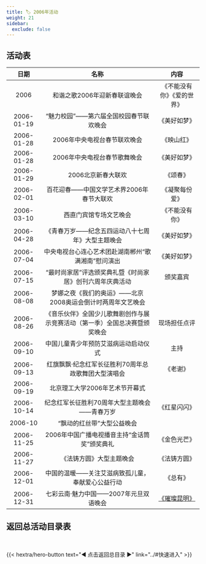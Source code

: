 ```yaml
---
title: 🏷️ 2006年活动
weight: 21
sidebar:
  exclude: false
---
```


## 活动表

|日期|名称|内容|
|:-----:|:-----:|:-----:|
|2006|和谐之歌2006年迎新春联谊晚会|《不能没有你》《爱的世界》|
|2006-01-19|“魅力校园”——第六届全国校园春节联欢晚会|《美好如梦》|
|2006-01-28|2006年中央电视台春节联欢晚会|《映山红》|
|2006-01-28|2006年中央电视台春节歌舞晚会|《美好如梦》|
|2006-01-29|2006北京新春大联欢|《颂春》|
|2006-02-01|百花迎春——中国文学艺术界2006年春节大联欢|《凝聚每份爱》|
|2006-03-10|西直门宾馆专场文艺晚会|《不能没有你》|
|2006-04-28|《青春万岁——纪念五四运动八十七周年》大型主题晚会|《美好如梦》|
|2006-07-04|中央电视台心连心艺术团赴湖南郴州“歌满湘南”慰问演出|《美好如梦》|
|2006-07-15|“最时尚家居”评选颁奖典礼暨《时尚家居》创刊六周年庆典活动|颁奖嘉宾|
|2006-08-08|梦娜之夜《我们的奥运》——北京2008奥运会倒计时两周年文艺晚会||
|2006-08-26|《音乐伙伴》全国少儿歌舞剧创作与展示竞赛活动（第一季）全国总决赛暨颁奖晚会|现场担任点评|
|2006-09-10|中国儿童青少年预防艾滋病运动启动仪式|主持|
|2006-09-13|红旗飘飘·纪念红军长征胜利70周年总政歌舞团大型演唱会|《老谢》|
|2006-09-19|北京理工大学2006年艺术节开幕式||
|2006-10-14|纪念红军长征胜利70周年大型主题晚会——青春万岁|《红星闪闪》|
|2006-10|“飘动的红丝带”大型公益晚会||
|2006-11-25|2006年中国广播电视播音主持“金话筒奖”颁奖典礼|《金色光芒》|
|2006-11-27|《法铸方圆》大型主题晚会|《法铸方圆》|
|2006-12-01|中国的温暖——关注艾滋病致孤儿童，奉献爱心公益行动|《总有》|
|2006-12-31|七彩云南·魅力中国——2007年元旦双语晚会|[《璀璨昆明》](../2006/20061231/)|



## 返回总活动目录表

<br>

{{< hextra/hero-button text="◀ 点击返回总目录 ▶" link="../#快速进入" >}}